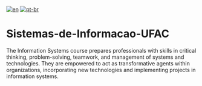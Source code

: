 [![en](https://img.shields.io/badge/lang-en-red.svg)](https://github.com/DayanFA/Sistemas-de-Informacao-UFAC/blob/main/README.md)
[![pt-br](https://img.shields.io/badge/lang-pt--br-green.svg)](https://github.com/DayanFA/Sistemas-de-Informacao-UFAC/blob/main/README.pt-br.md)

# Sistemas-de-Informacao-UFAC
The Information Systems course prepares professionals with skills in critical thinking, problem-solving, teamwork, and management of systems and technologies. They are empowered to act as transformative agents within organizations, incorporating new technologies and implementing projects in information systems.
